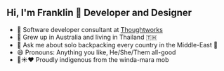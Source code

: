 ## Hi, I'm Franklin 👋 Developer and Designer

- 🔭 Software developer consultant at [Thoughtworks](https://www.thoughtworks.com/en-au)
- 🌱 Grew up in Australia and living in Thailand 🇹🇭
- 💬 Ask me about solo backpacking every country in the Middle-East 🐪
- 😄 Pronouns: Anything you like, He/She/Them all-good
- 🖤☀️❤️ Proudly indigenous from the winda-mara mob
